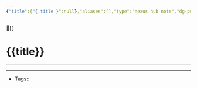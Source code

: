 ```yaml
---
{"title":{"{ title }":null},"aliases":[],"type":"nexus hub note","dg-publish":true,"dg-hide":true,"publish":true,"tags":["hub-note"],"permalink":"/home/meta/templates/hub-templates/","hide":true,"dgPassFrontmatter":true,"created":"","updated":""}
---
```




🔺[[

# {{title}}
---











---
- Tags:: 









